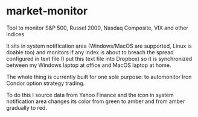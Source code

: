 market-monitor
==============

Tool to monitor S&amp;P 500, Russel 2000, Nasdaq Composite, VIX and other indices

It sits in system notification area (Windows/MacOS are supported, Linux is doable too) and 
monitors if any index is about to breach the spread configured in text file (I put this text file into Dropbox) 
so it is synchronized between my Windows laptop at office and MacOS laptop at home.

The whole thing is currently built for one sole purpose: to automonitor Iron Condor option strategy trading.

To do this I source data from Yahoo Finance and the icon in system notification area changes its color from 
green to amber and from amber gradually to red.
